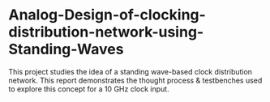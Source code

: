 # Analog-Design-of-clocking-distribution-network-using-Standing-Waves
This project studies the idea of a standing wave-based clock distribution network. This report demonstrates the thought process &amp; testbenches used to explore this concept for a 10 GHz clock input.
